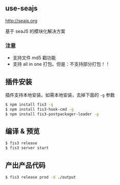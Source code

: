 ## use-seajs

http://seajs.org

基于 seaJS 的模块化解决方案

### 注意

- 支持文件 md5 戳功能
- 支持 all in one 打包。但是：不支持部分打包！！

## 插件安装

插件支持本地安装。如需本地安装，去掉下面的 `-g` 参数

```bash
$ npm install fis3 -g
$ npm install fis3-hook-cmd -g
$ npm install fis3-postpackager-loader -g
```

## 编译 & 预览

```bash
$ fis3 release
$ fis3 server start
```

## 产出产品代码

```bash
$ fis3 release prod -d ./output
```
